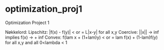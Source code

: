 # optimization_proj1
Optimization Project 1


Nøkkelord:
Lipschitz: |f(x) - f(y)| < or = L|x-y| for all x,y
Coercive: ||x|| → inf implies f(x) → + inf
Convex: f(lam x + (1+lam)y) < or = lam f(x) + (1-lam)f(y) for all x,y and all 0<lambda < 1
